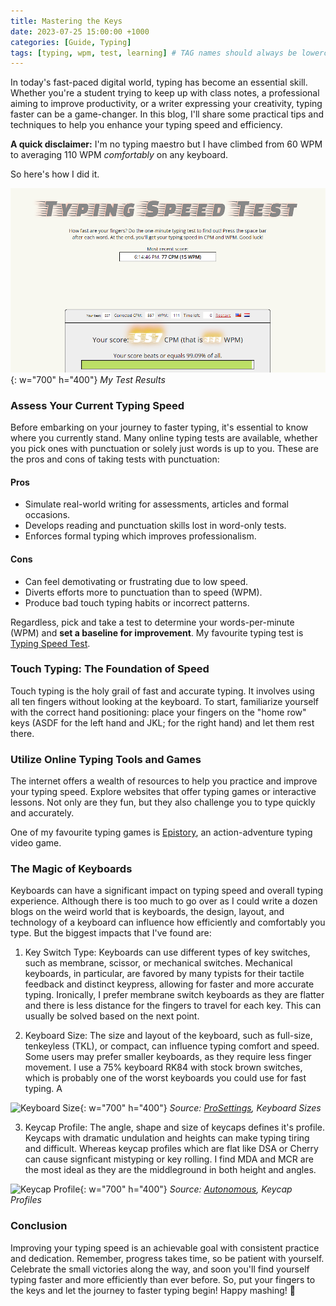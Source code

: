 ```yaml
---
title: Mastering the Keys
date: 2023-07-25 15:00:00 +1000
categories: [Guide, Typing]
tags: [typing, wpm, test, learning] # TAG names should always be lowercase
---
```


In today's fast-paced digital world, typing has become an essential skill. Whether you're a student trying to keep up with class notes, a professional aiming to improve productivity, or a writer expressing your creativity, typing faster can be a game-changer. In this blog, I'll share some practical tips and techniques to help you enhance your typing speed and efficiency.

**A quick disclaimer:** I'm no typing maestro but I have climbed from 60 WPM to averaging 110 WPM _comfortably_ on any keyboard.

So here's how I did it.

![Desktop View](/assets/img/mastering-the-keys/typing-test-sc.png){: w="700" h="400"}
_My Test Results_

### Assess Your Current Typing Speed

Before embarking on your journey to faster typing, it's essential to know where you currently stand. Many online typing tests are available, whether you pick ones with punctuation or solely just words is up to you. These are the pros and cons of taking tests with punctuation:

#### Pros

- Simulate real-world writing for assessments, articles and formal occasions.
- Develops reading and punctuation skills lost in word-only tests.
- Enforces formal typing which improves professionalism.

#### Cons

- Can feel demotivating or frustrating due to low speed.
- Diverts efforts more to punctuation than to speed (WPM).
- Produce bad touch typing habits or incorrect patterns.

Regardless, pick and take a test to determine your words-per-minute (WPM) and **set a baseline for improvement**. My favourite typing test is [Typing Speed Test](https://typing-speed-test.aoeu.eu/).

### Touch Typing: The Foundation of Speed

Touch typing is the holy grail of fast and accurate typing. It involves using all ten fingers without looking at the keyboard. To start, familiarize yourself with the correct hand positioning: place your fingers on the "home row" keys (ASDF for the left hand and JKL; for the right hand) and let them rest there.

### Utilize Online Typing Tools and Games

The internet offers a wealth of resources to help you practice and improve your typing speed. Explore websites that offer typing games or interactive lessons. Not only are they fun, but they also challenge you to type quickly and accurately.

One of my favourite typing games is [Epistory](https://epistorygame.com/), an action-adventure typing video game.

### The Magic of Keyboards

Keyboards can have a significant impact on typing speed and overall typing experience. Although there is too much to go over as I could write a dozen blogs on the weird world that is keyboards, the design, layout, and technology of a keyboard can influence how efficiently and comfortably you type. But the biggest impacts that I've found are:

1. Key Switch Type: Keyboards can use different types of key switches, such as membrane, scissor, or mechanical switches. Mechanical keyboards, in particular, are favored by many typists for their tactile feedback and distinct keypress, allowing for faster and more accurate typing. Ironically, I prefer membrane switch keyboards as they are flatter and there is less distance for the fingers to travel for each key. This can usually be solved based on the next point.

2. Keyboard Size: The size and layout of the keyboard, such as full-size, tenkeyless (TKL), or compact, can influence typing comfort and speed. Some users may prefer smaller keyboards, as they require less finger movement. I use a 75% keyboard RK84 with stock brown switches, which is probably one of the worst keyboards you could use for fast typing. A

![Keyboard Size](https://prosettings.net/cdn-cgi/image/dpr=1%2Cf=auto%2Cfit=cover%2Cheight=540%2Cq=85%2Cwidth=960/wp-content/uploads/keyboard-sizes.png){: w="700" h="400"}
_Source: [ProSettings](https://prosettings.net/blog/keyboard-size-differences-explained/), Keyboard Sizes_

3. Keycap Profile: The angle, shape and size of keycaps defines it's profile. Keycaps with dramatic undulation and heights can make typing tiring and difficult. Whereas keycap profiles which are flat like DSA or Cherry can cause signficant mistyping or key rolling. I find MDA and MCR are the most ideal as they are the middleground in both height and angles.

![Keycap Profile](https://cdn.autonomous.ai/static/upload/images/common/upload/20220405/Complete-Guide-of-Keycap-Profiles-and-Materials_260fb2d60b0.jpg){: w="700" h="400"}
_Source: [Autonomous](https://www.autonomous.ai/ourblog/guide-of-keycap-profiles-and-materials), Keycap Profiles_

### Conclusion

Improving your typing speed is an achievable goal with consistent practice and dedication. Remember, progress takes time, so be patient with yourself. Celebrate the small victories along the way, and soon you'll find yourself typing faster and more efficiently than ever before. So, put your fingers to the keys and let the journey to faster typing begin! Happy mashing! 🚀
